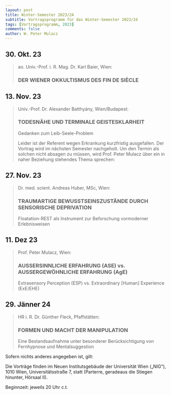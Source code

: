 ```yaml
---
layout: post
title: Winter-Semester 2023/24
subtitle: Vortragsprogramm für das Winter-Semester 2023/24
tags: [Vortragsprogramm, 2023]
comments: false
author: W. Peter Mulacz
---
```


## 30. Okt. 23
> ao. Univ.-Prof. i. R. Mag. Dr. Karl Baier, Wien:
> ### DER WIENER OKKULTISMUS DES FIN DE SIÈCLE


## 13. Nov. 23
> Univ.-Prof. Dr. Alexander Batthyány, Wien/Budapest:
> ### TODESNÄHE UND TERMINALE GEISTESKLARHEIT
> Gedanken zum Leib-Seele-Problem
>
> Leider ist der Referent wegen Erkrankung kurzfristig ausgefallen. Der Vortrag wird im nächsten Semester nachgeholt. Um den Termin als solchen nicht absagen zu müssen, wird Prof. Peter Mulacz über ein in naher Beziehung stehendes Thema sprechen:


## 27. Nov. 23
> Dr. med. scient. Andreas Huber, MSc, Wien:
> ### TRAUMARTIGE BEWUSSTSEINSZUSTÄNDE DURCH SENSORISCHE DEPRIVATION
> Floatation-REST als Instrument zur Beforschung vormoderner Erlebnisweisen


## 11. Dez 23 	
> Prof. Peter Mulacz, Wien:
> ### AUSSERSINNLICHE ERFAHRUNG (ASE) vs. AUSSERGEWÖHNLICHE ERFAHRUNG (AgE)
> Extrasensory Perception (ESP) vs. Extraordinary [Human] Experience (ExE/EHE)

## 29. Jänner 24
> HR i. R. Dr. Günther Fleck, Pfaffstätten:
> ### FORMEN UND MACHT DER MANIPULATION
> Eine Bestandsaufnahme unter besonderer Berücksichtigung von Fernhypnose und Mentalsuggestion






Sofern nichts anderes angegeben ist, gilt:

Die Vorträge finden im Neuen Institutsgebäude der Universität Wien („NIG“), 1010 Wien, Universitätsstraße 7, statt (Parterre, geradeaus die Stiegen hinunter, Hörsaal II).

Beginnzeit: jeweils 20 Uhr c.t.

 